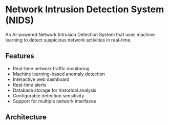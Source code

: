 # Network Intrusion Detection System (NIDS)

An AI-powered Network Intrusion Detection System that uses machine learning to detect suspicious network activities in real-time.

## Features
- Real-time network traffic monitoring
- Machine learning-based anomaly detection
- Interactive web dashboard
- Real-time alerts
- Database storage for historical analysis
- Configurable detection sensitivity
- Support for multiple network interfaces

## Architecture
